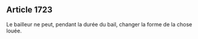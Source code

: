 Article 1723
----
Le bailleur ne peut, pendant la durée du bail, changer la forme de la chose
louée.
